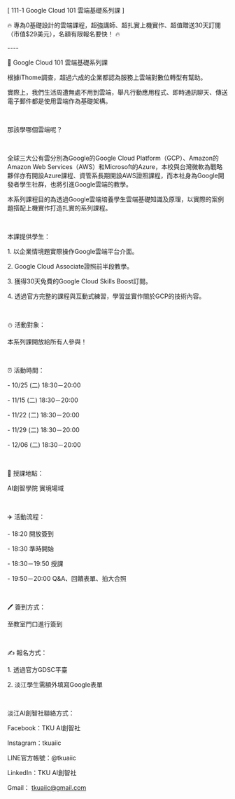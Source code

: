 [ 111-1 Google Cloud 101 雲端基礎系列課 ]

🔥 專為0基礎設計的雲端課程，超強講師、超扎實上機實作、超值贈送30天訂閱（市值$29美元），名額有限報名要快！ 🔥

\----

📎 Google Cloud 101 雲端基礎系列課

根據iThome調查，超過六成的企業都認為服務上雲端對數位轉型有幫助。

實際上，我們生活周遭無處不用到雲端，舉凡行動應用程式、即時通訊聊天、傳送電子郵件都是使用雲端作為基礎架構。

&nbsp;

那該學哪個雲端呢？

&nbsp;

全球三大公有雲分別為Google的Google Cloud Platform（GCP）、Amazon的Amazon Web Services（AWS）和Microsoft的Azure，本校與台灣微軟為戰略夥伴亦有開設Azure課程、資管系長期開設AWS證照課程，而本社身為Google開發者學生社群，也將引進Google雲端的教學。

本系列課程目的為透過Google雲端培養學生雲端基礎知識及原理，以實際的案例題搭配上機實作打造扎實的系列課程。

&nbsp;

本課提供學生：

1\. 以企業情境題實際操作Google雲端平台介面。

2\. Google Cloud Associate證照前半段教學。

3\. 獲得30天免費的Google Cloud Skills Boost訂閱。

4\. 透過官方完整的課程與互動式練習，學習並實作關於GCP的技術內容。

&nbsp;

⛄️ 活動對象：

本系列課開放給所有人參與！

&nbsp;

⏰ 活動時間：

\- 10/25 (二) 18:30－20:00

\- 11/15 (二) 18:30－20:00

\- 11/22 (二) 18:30－20:00

\- 11/29 (二) 18:30－20:00

\- 12/06 (二) 18:30－20:00

&nbsp;

📍 授課地點：

AI創智學院 實境場域

&nbsp;

✈️ 活動流程：

\- 18:20 開放簽到

\- 18:30 準時開始

\- 18:30－19:50 授課

\- 19:50－20:00 Q&A、回饋表單、拍大合照

&nbsp;

🖊️ 簽到方式：

至教室門口進行簽到

&nbsp;

✍️ 報名方式：

1\. 透過官方GDSC平臺

2\. 淡江學生需額外填寫Google表單

&nbsp;

淡江AI創智社聯絡方式：

Facebook：TKU AI創智社

Instagram：tkuaiic

LINE官方帳號：@tkuaiic

LinkedIn：TKU AI創智社

Gmail： tkuaiic@gmail.com
